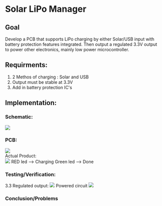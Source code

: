 # Solar LiPo Manager
## Goal
Develop a PCB that supports LiPo charging by either Solar/USB input with battery protection features integrated. Then output a regulated 3.3V output to power other electronics, mainly low power microcontroller.

## Requirments:
1. 2 Methos of charging : Solar and USB
2. Output must be stable at 3.3V
3. Add in battery protection IC's

## Implementation:

### Schematic:
![](Images/Schematic.JPG) 

### PCB:
![](Images/PCB.gif) <br/>
Actual Product:<br/>
![](Images/Light.jpg) 
RED led --> Charging
Green led --> Done
### Testing/Verification:
3.3 Regulated output:
![](Images/3.3.jpg) 
Powered  circuit
![](Images/Output.jpg) 

### Conclusion/Problems
